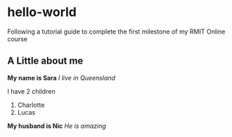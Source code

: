 # hello-world
Following a tutorial guide to complete the first milestone of my RMIT Online course

## A Little about me

**My name is Sara**
*I live in Queensland*

I have 2 children
1. Charlotte
2. Lucas

**My husband is Nic**
*He is amazing*